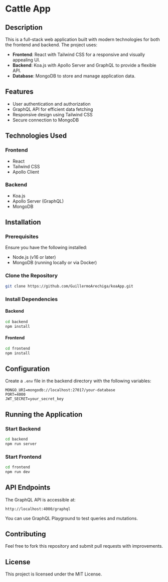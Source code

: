 # Cattle App

## Description
This is a full-stack web application built with modern technologies for both the frontend and backend. The project uses:

- **Frontend**: React with Tailwind CSS for a responsive and visually appealing UI.
- **Backend**: Koa.js with Apollo Server and GraphQL to provide a flexible API.
- **Database**: MongoDB to store and manage application data.

## Features
- User authentication and authorization
- GraphQL API for efficient data fetching
- Responsive design using Tailwind CSS
- Secure connection to MongoDB

## Technologies Used

### Frontend
- React
- Tailwind CSS
- Apollo Client

### Backend
- Koa.js
- Apollo Server (GraphQL)
- MongoDB

## Installation

### Prerequisites
Ensure you have the following installed:
- Node.js (v16 or later)
- MongoDB (running locally or via Docker)

### Clone the Repository
```sh
git clone https://github.com/GuillermoArechiga/koaApp.git
```

### Install Dependencies
#### Backend
```sh
cd backend
npm install
```
#### Frontend
```sh
cd frontend
npm install
```

## Configuration
Create a `.env` file in the backend directory with the following variables:
```
MONGO_URI=mongodb://localhost:27017/your-database
PORT=4000
JWT_SECRET=your_secret_key
```

## Running the Application

### Start Backend
```sh
cd backend
npm run server
```

### Start Frontend
```sh
cd frontend
npm run dev
```

## API Endpoints
The GraphQL API is accessible at:
```
http://localhost:4000/graphql
```
You can use GraphQL Playground to test queries and mutations.

## Contributing
Feel free to fork this repository and submit pull requests with improvements.

## License
This project is licensed under the MIT License.

